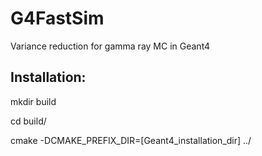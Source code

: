 # G4FastSim
Variance reduction for gamma ray MC in Geant4

## Installation:

mkdir build

cd build/

cmake -DCMAKE_PREFIX_DIR=[Geant4_installation_dir] ../
